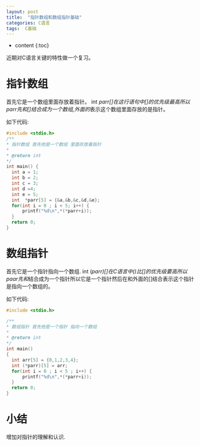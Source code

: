 ```yaml
---
layout: post
title:  "指针数组和数组指针基础"
categories: C语言
tags:  C基础
---
```


* content
{:toc}
    
近期对C语言关键的特性做一个复习。



# 指针数组
  首先它是一个数组里面存放着指针。
  int *parr[]在这行语句中[]的优先级最高所以parr先和[]结合成为一个数组,外面的*表示这个数组里面存放的是指针。
  
  如下代码:
  ```c
  #include <stdio.h>
/**
 * 指针数组 首先他是一个数组 里面存放着指针
 * 
 * @return int 
 */
int main() {
    int a = 1;
    int b = 2;
    int c = 3;
    int d =4;
    int e = 5;
    int  *parr[5] = {&a,&b,&c,&d,&e};
    for(int i = 0 ; i < 5; i++) {
        printf("%d\n",*(*parr+i));
    }
    return 0;
}
```

# 数组指针
  首先它是一个指针指向一个数组.
  int (*parr)[]在C语言中()比[]的优先级要高所以paar先和*结合成为一个指针所以它是一个指针然后在和外面的[]结合表示这个指针是指向一个数组的。

  如下代码:
  ```c
  #include <stdio.h>

/**
 * 数组指针 首先他是一个指针 指向一个数组
 *
 * @return int
 */
int main()
{
    int arr[5] = {0,1,2,3,4};
    int (*parr)[5] = arr;
    for(int i = 0 ; i < 5 ; i++) {
        printf("%d\n",*(*parr+i));
    }
    return 0;
}
```
# 小结

增加对指针的理解和认识.
